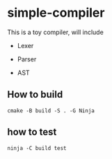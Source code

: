 # simple-compiler

This is a toy compiler, will include 

* Lexer

* Parser

* AST

## How to build

`cmake -B build -S . -G Ninja`

## how to test

`ninja -C build test`

## 
